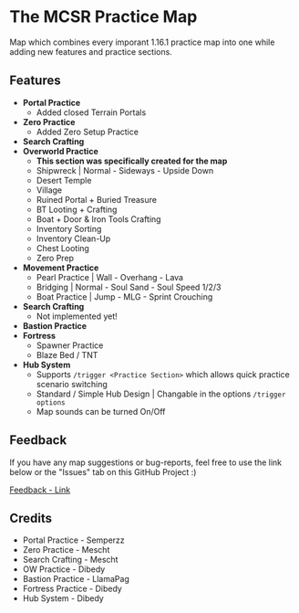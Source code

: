 
# The MCSR Practice Map

Map which combines every imporant 1.16.1 practice map into one while adding new features and practice sections.

## Features
- **Portal Practice**
    - Added closed Terrain Portals
- **Zero Practice**
    - Added Zero Setup Practice
- **Search Crafting**
- **Overworld Practice**
    - **This section was specifically created for the map**
    - Shipwreck | Normal - Sideways - Upside Down
    - Desert Temple
    - Village
    - Ruined Portal + Buried Treasure
    - BT Looting + Crafting
    - Boat + Door & Iron Tools Crafting
    - Inventory Sorting
    - Inventory Clean-Up
    - Chest Looting
    - Zero Prep
- **Movement Practice**
    - Pearl Practice | Wall - Overhang - Lava
    - Bridging | Normal - Soul Sand - Soul Speed 1/2/3
    - Boat Practice | Jump - MLG - Sprint Crouching
- **Search Crafting**
    - Not implemented yet!
- **Bastion Practice**
- **Fortress** 
    - Spawner Practice
    - Blaze Bed / TNT
- **Hub System**
    - Supports ```/trigger <Practice Section>``` which allows quick practice scenario switching
    - Standard / Simple Hub Design | Changable in the options ```/trigger options```
    - Map sounds can be turned On/Off

## Feedback
If you have any map suggestions or bug-reports, feel free to use the link below or the "Issues" tab on this
GitHub Project :) 


[Feedback - Link](https://www.surveymonkey.com/r/YTMFP3J)

## Credits

- Portal Practice - Semperzz
- Zero Practice - Mescht
- Search Crafting - Mescht
- OW Practice - Dibedy
- Bastion Practice - LlamaPag
- Fortress Practice - Dibedy
- Hub System - Dibedy

